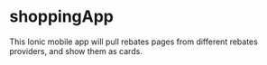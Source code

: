 # shoppingApp

This Ionic mobile app will pull rebates pages from different rebates providers, and show them as cards.
